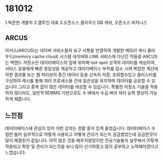 <ARCUS> 181012
========================
1.박준현 개발자
2.잼투인 대표
3.오픈소스 클라우드 DB 캐쉬, 오픈소스 비지니스

ARCUS 
--------------------------
아커스(ARCUS)는 네이버 서비스들의 요구 사항을 반영하여 개발한 메모리 캐시 클라우드(memory cache cloud) 시스템
네이버와 LINE 서비스에 다년간 적용중
ARCUS는 백엔드 저장소인 데이터베이스의 앞에 위치해 hot-spot 성격의 데이터를 캐싱하여, 서비스 응용에게 
빠른 응답성을 제공하고 데이터베이스 부하를 감소 시켜 복잡한 계산에 의한 결과물 또는 웹 처리상의 중간 데이터 등을 신속히 저장, 조회할수있고 
클러스터를 구성하여 캐시를 통해 여러 프로세스들 간에 일관성을 유지하며 데이터를 공유할 수 있습니다.그리고 중복 없이 많은 데이터를 캐싱할 수 있습니다.
특별한 저장소 기술을 적용하지 않더라도, 일반적 RDBMS 기반으로도 수 배에서 수십 배의 처리 능력 향상이 가능하게 해줍니다.


느낀점
-----------------------
데이터베이스에 관심이 있어 이번 강의는 정말 흥미 있게 들었습니다. 데이터베이스 수업만 들어 실무적으로 어떻게 사용되고 어떻게 관리가 되는지
궁금했었는데 궁금한것이 많이 해결된거 같습니다. 아직 많은 것을 배우지않았지만 전공기술들이 실무에서 이렇게 적용되고 확장 및 관리가 되는것을 보니 많이 신기하였고
많이 공부하고 노력해야겠다고 느꼈습니다.


